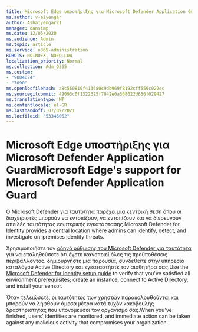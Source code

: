 ```yaml
---
title: Microsoft Edge υποστήριξης για Microsoft Defender Application Guard
ms.author: v-aiyengar
author: AshaIyengar21
manager: dansimp
ms.date: 12/05/2020
ms.audience: Admin
ms.topic: article
ms.service: o365-administration
ROBOTS: NOINDEX, NOFOLLOW
localization_priority: Normal
ms.collection: Adm_O365
ms.custom:
- "9004024"
- "7090"
ms.openlocfilehash: a8c560810f413680c9db969f8192cff559c022ec
ms.sourcegitcommit: 49093c0f1322325f7042e0a368022d650f029427
ms.translationtype: MT
ms.contentlocale: el-GR
ms.lasthandoff: 07/09/2021
ms.locfileid: "53346062"
---
```

# <a name="microsoft-edges-support-for-microsoft-defender-application-guard"></a><span data-ttu-id="8918f-102">Microsoft Edge υποστήριξης για Microsoft Defender Application Guard</span><span class="sxs-lookup"><span data-stu-id="8918f-102">Microsoft Edge's support for Microsoft Defender Application Guard</span></span>

<span data-ttu-id="8918f-103">Ο Microsoft Defender για ταυτότητα παρέχει μια κεντρική θέση όπου οι διαχειριστές μπορούν να εντοπίζουν, να εντοπίζουν και να διερευνούν απειλές ταυτότητας εσωτερικής εγκατάστασης.</span><span class="sxs-lookup"><span data-stu-id="8918f-103">Microsoft Defender for Identity provides a central location where admins can identify, detect, and investigate on-premises identity threats.</span></span> 

<span data-ttu-id="8918f-104">Χρησιμοποιήστε τον [οδηγό ρύθμισης του Microsoft Defender για ταυτότητα](https://admin.microsoft.com/AdminPortal/Home?#/modernonboarding/microsoftdefenderforidentitysetupguide) για να επαληθεύσετε ότι έχετε ικανοποιεί όλες τις προϋποθέσεις περιβάλλοντος. δημιουργήστε μια παρουσία, συνδεθείτε στην υπηρεσία καταλόγου Active Directory και εγκαταστήστε τον αισθητήρα σας.</span><span class="sxs-lookup"><span data-stu-id="8918f-104">Use the [‎Microsoft Defender for Identity‎ setup guide](https://admin.microsoft.com/AdminPortal/Home?#/modernonboarding/microsoftdefenderforidentitysetupguide) to verify that you've satisfied all environment prerequisites; create an instance, connect to Active Directory, and install your sensor.</span></span> 

<span data-ttu-id="8918f-105">Όταν τελειώσετε, οι ταυτότητες των χρηστών παρακολουθούνται και μπορούν να ληφθούν άμεσα μέτρα κατά τυχόν κακόβουλης δραστηριότητας που υπονομεύσει τον οργανισμό σας.</span><span class="sxs-lookup"><span data-stu-id="8918f-105">When you've finished, users' identities are monitored, and immediate action can be taken against any malicious activity that compromises your organization.</span></span>
